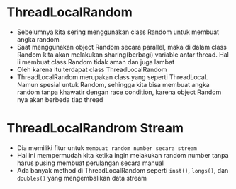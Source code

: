 # ThreadLocalRandom

- Sebelumnya kita sering menggunakan class Random untuk membuat angka random
- Saat menggunakan object Random secara parallel, maka di dalam class Random kita akan melakukan  sharing(berbagi) variable antar thread. Hal ii membuat class Random tidak aman dan juga lambat
- Oleh karena itu terdapat class ThreadLocalRandom
- ThreadLocalRandom merupakan class yang seperti ThreadLocal. Namun spesial untuk Random, sehingga kita bisa membuat angka random tanpa khawatir dengan race condition, karena object Random nya akan berbeda tiap thread

# ThreadLocalRandrom Stream

- Dia memiliki fitur untuk `membuat random number secara stream`
- Hal ini mempermudah kita ketika ingin melakukan random number tanpa harus pusing membuat perulangan secara manual
- Ada banyak method di ThreadLocalRandom seperti `inst()`, `longs()`, dan `doubles()` yang mengembalikan data stream